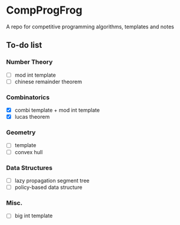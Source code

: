 # CompProgFrog
A repo for competitive programming algorithms, templates and notes

## To-do list

### Number Theory

 - [ ] mod int template
 - [ ] chinese remainder theorem

### Combinatorics

 - [x] combi template + mod int template
 - [x] lucas theorem

### Geometry

 - [ ] template
 - [ ] convex hull

### Data Structures

 - [ ] lazy propagation segment tree
 - [ ] policy-based data structure

### Misc.

 - [ ] big int template